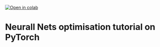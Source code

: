 [![Open in colab](https://colab.research.google.com/assets/colab-badge.svg)](https://colab.research.google.com/github/HSE-LAMBDA/NNOptimisation/)

# Neurall Nets optimisation tutorial on PyTorch
